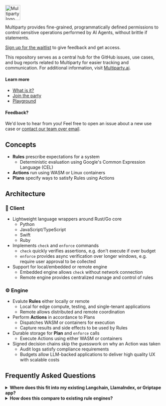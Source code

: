 <a href="https://multiparty.ai"><img alt="Multiparty logo" style="height:48px" src="https://github.com/indentapis/multiparty/assets/1026125/c99e043a-df04-46d9-b269-6dd90e927aa0" /></a>

Multiparty provides fine-grained, programmatically defined permissions to control sensitive operations performed by AI Agents, without brittle if statements.

[Sign up for the waitlist](https://multiparty.ai/) to give feedback and get access.

This repository serves as a central hub for the GitHub issues, use cases, and bug reports related to Multiparty for easier tracking and communication.
For additional information, visit [Multiparty.ai](https://multiparty.ai/).

#### Learn more

- [What is it?](https://multiparty.ai/#about)
- [Join the party](https://multiparty.ai/)
- [Playground](https://multiparty.ai/playground)

#### Feedback?

We'd love to hear from you! Feel free to open an issue about a new use case or [contact our team over email](mailto:open@indent.com).

## Concepts

- **Rules** prescribe expectations for a system
  - Deterministic evaluation using Google's Common Expression Language (CEL)
- **Actions** run using WASM or Linux containers
- **Plans** specify ways to satisfy Rules using Actions

## Architecture

### 🐚 Client

- Lightweight language wrappers around Rust/Go core
  - Python
  - JavaScript/TypeScript
  - Swift
  - Ruby
- Implements `check` and `enforce` commands
  - `check` quickly verifies assertions, e.g. don't execute if over budget
  - `enforce` provides async verification over longer windows, e.g. require user approval to be collected
- Support for local/embedded or remote engine
  - Embedded engine allows `check` without network connection
  - Remote engine provides centralized manage and control of rules

### ⚙️ Engine

- Evalute **Rules** either locally or remote
  - Local for edge compute, testing, and single-tenant applications
  - Remote allows distributed and remote coordination
- Perform **Actions** in accordance to Plans
  - Dispatches WASM or containers for execution
  - Capture results and side effects to be used by Rules
- Durable storage for **Plan** and `enforce` calls
  - Execute Actions using either WASM or containers
- Signed decision chains skip the guesswork on why an Action was taken
  - Audit logs satisfy compliance requirements
  - Budgets allow LLM-backed applications to deliver high quality UX with scalable costs

## Frequently Asked Questions

<details>
  <summary><b>Where does this fit into my existing Langchain, LlamaIndex, or Griptape app?</b></summary>

```diff
# langchain/libs/langchain/langchain/callbacks/human.py

from typing import Any, Callable, Dict, Optional
from uuid import UUID

from langchain.callbacks.base import BaseCallbackHandler
+ from multiparty.utils import async_input

def _default_approve(_input: str) -> bool:
    msg = (
        "Do you approve of the following input? "
-        "Anything except 'Y'/'Yes' (case-insensitive) will be treated as a no."
    )
    msg += "\n\n" + _input + "\n"
-   resp = input(msg)
-   return resp.lower() in ("yes", "y")
+   return async_input(msg)


def _default_true(_: Dict[str, Any]) -> bool:
    return True


class HumanRejectedException(Exception):
    """Exception to raise when a person manually review and rejects a value."""


class HumanApprovalCallbackHandler(BaseCallbackHandler):
    """Callback for manually validating values."""

    raise_error: bool = True

    def __init__(
        self,
        approve: Callable[[Any], bool] = _default_approve,
        should_check: Callable[[Dict[str, Any]], bool] = _default_true,
    ):
        self._approve = approve
        self._should_check = should_check

    def on_tool_start(
        self,
        serialized: Dict[str, Any],
        input_str: str,
        *,
        run_id: UUID,
        parent_run_id: Optional[UUID] = None,
        **kwargs: Any,
    ) -> Any:
        if self._should_check(serialized) and not self._approve(input_str):
            raise HumanRejectedException(
                f"Inputs {input_str} to tool {serialized} were rejected."
            )
```

</details>

<details>
  <summary><b>How does this compare to existing rule engines?</b></summary>

<br />

**Rules** 

The Common Expression Language (CEL) is a non-Turing complete language designed
for simplicity, speed, safety, and portability. CEL's C-like [syntax][1] looks
nearly identical to equivalent expressions in C++, Go, Java, and TypeScript.

```java
// Check whether a resource name starts with a group name.
resource.name.startsWith("/groups/" + auth.claims.group)
```

```go
// Determine whether the request is in the permitted time window.
request.time - resource.age < duration("24h")
```

```typescript
// Check whether all resource names in a list match a given filter.
auth.claims.email_verified && resources.all(r, r.startsWith(auth.claims.email))
```

A CEL "program" is a single expression. The examples have been tagged as
`java`, `go`, and `typescript` within the markdown to showcase the commonality
of the syntax.

**Actions**

Calling external functions works out-of-the-box with multiple languages (Python, JavaScript, etc) with built-in caching. Read or write from any HTTP source.

**Tests**

Deploy automated systems with confidence that common sense controls are correctly implemented and easily tested.

</details>
